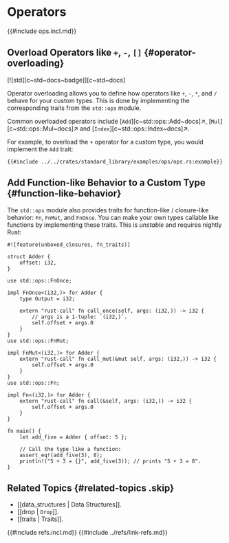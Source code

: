 
# Operators

{{#include ops.incl.md}}

## Overload Operators like `+`, `-`, `[]` {#operator-overloading}

[![std][c~std~docs~badge]][c~std~docs]

Operator overloading allows you to define how operators like `+`, `-`, `*`, and `/` behave for your custom types. This is done by implementing the corresponding traits from the `std::ops` module.

Common overloaded operators include [`Add`][c~std::ops::Add~docs]↗, [`Mul`][c~std::ops::Mul~docs]↗ and [`Index`][c~std::ops::Index~docs]↗.

For example, to overload the `+` operator for a custom type, you would implement the `Add` trait:

```rust,editable
{{#include ../../crates/standard_library/examples/ops/ops.rs:example}}
```

## Add Function-like Behavior to a Custom Type {#function-like-behavior}

The `std::ops` module also provides traits for function-like / closure-like behavior: `Fn`, `FnMut`, and `FnOnce`. You can make your own types callable like functions by implementing these traits. This is _unstable_ and requires nightly Rust:

```rust,editable
#![feature(unboxed_closures, fn_traits)]

struct Adder {
    offset: i32,
}

use std::ops::FnOnce;

impl FnOnce<(i32,)> for Adder {
    type Output = i32;

    extern "rust-call" fn call_once(self, args: (i32,)) -> i32 {
        // args is a 1-tuple: `(i32,)`.
        self.offset + args.0
    }
}
use std::ops::FnMut;

impl FnMut<(i32,)> for Adder {
    extern "rust-call" fn call_mut(&mut self, args: (i32,)) -> i32 {
        self.offset + args.0
    }
}
use std::ops::Fn;

impl Fn<(i32,)> for Adder {
    extern "rust-call" fn call(&self, args: (i32,)) -> i32 {
        self.offset + args.0
    }
}

fn main() {
    let add_five = Adder { offset: 5 };

    // Call the type like a function:
    assert_eq!(add_five(3), 8);
    println!("5 + 3 = {}", add_five(3)); // prints "5 + 3 = 8".
}
```

## Related Topics {#related-topics .skip}

- [[data_structures | Data Structures]].
- [[drop | `Drop`]].
- [[traits | Traits]].

{{#include refs.incl.md}}
{{#include ../refs/link-refs.md}}

<div class="hidden">
</div>
